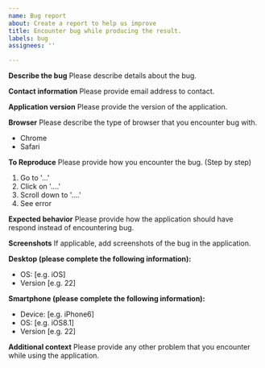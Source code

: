 ```yaml
---
name: Bug report
about: Create a report to help us improve
title: Encounter bug while producing the result.
labels: bug
assignees: ''

---
```


**Describe the bug**
Please describe details about the bug.

**Contact information**
Please provide email address to contact.

**Application version**
Please provide the version of the application.

**Browser**
Please describe the type of browser that you encounter bug with.
 - Chrome
 - Safari

**To Reproduce**
Please provide how you encounter the bug. (Step by step)
1. Go to '...'
2. Click on '....'
3. Scroll down to '....'
4. See error

**Expected behavior**
Please provide how the application should have respond instead of encountering bug.

**Screenshots**
If applicable, add screenshots of the bug in the application.

**Desktop (please complete the following information):**
 - OS: [e.g. iOS]
 - Version [e.g. 22]

**Smartphone (please complete the following information):**
 - Device: [e.g. iPhone6]
 - OS: [e.g. iOS8.1]
 - Version [e.g. 22]

**Additional context**
Please provide any other problem that you encounter while using the application.
